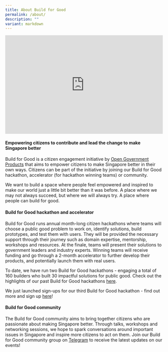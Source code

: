```yaml
---
title: About Build for Good
permalink: /about/
description: ""
variant: markdown
---
```

<iframe allowfullscreen="" allow="accelerometer; autoplay; clipboard-write; encrypted-media; gyroscope; picture-in-picture; web-share" frameborder="0" title="YouTube video player" src="https://www.youtube.com/embed/Eb0C0_HE8U8?si=26BenndvvOrUHCan" height="315" width="100%"></iframe>

#### **Empowering citizens to contribute and lead the change to make Singapore better**

Build for Good is a citizen engagement initiative by [Open Government Products](https://open.gov.sg) that aims to empower citizens to make Singapore better in their own ways. Citizens can be part of the initiative by joining our Build for Good hackathon, accelerator (for hackathon winning teams) or community.

We want to build a space where people feel empowered and inspired to make our world just a little bit better than it was before. A place where we may not always succeed, but where we will always try. A place where people can build for good.

#### Build for Good hackathon and accelerator

Build for Good runs annual month-long citizen hackathons where teams will choose a public good problem to work on, identify solutions, build prototypes, and test them with users. They will be provided the necessary support through their journey such as domain expertise, mentorship, workshops and resources. At the finale, teams will present their solutions to government leaders and industry experts. Winning teams will receive funding and go through a 2-month accelerator to further develop their products, and potentially launch them with real users. 

To date, we have run two Build for Good hackathons - engaging a total of 160 builders who built 30 impactful solutions for public good. Check out the highlights of our past Build for Good hackathons [here](/bfg-environment/).

We just launched sign-ups for our third Build for Good hackathon - find out more and sign up [here](/builder)!

#### Build for Good community

The Build for Good community aims to bring together citizens who are passionate about making Singapore better. Through talks, workshops and networking sessions, we hope to spark conversations around important issues in Singapore and inspire more citizens to act on them. Join our Build for Good community group on [Telegram](go.gov.sg/bfgcommunity) to receive the latest updates on our events!